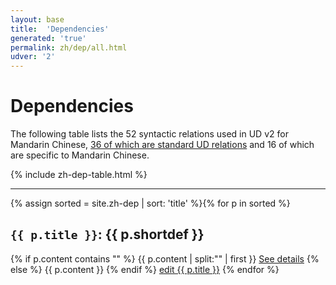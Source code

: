 ```yaml
---
layout: base
title:  'Dependencies'
generated: 'true'
permalink: zh/dep/all.html
udver: '2'
---
```


# Dependencies

The following table lists the 52 syntactic relations used in UD v2 for Mandarin Chinese, [36 of which are standard UD relations](http://universaldependencies.org/u/dep/) and 16 of which are specific to Mandarin Chinese. 

{% include zh-dep-table.html %}

----------

{% assign sorted = site.zh-dep | sort: 'title' %}{% for p in sorted %}
<a id="al-zh-dep/{{ p.title }}" class="al-dest"/>
<h2><code>{{ p.title }}</code>: {{ p.shortdef }}</h2>
{% if p.content contains "<!--details-->" %}    
{{ p.content | split:"<!--details-->" | first }}
<a href="{{ p.title }}" class="al-doc">See details</a>
{% else %}
{{ p.content }}
{% endif %}
<a href="{{ site.git_edit }}/{% if p.collection %}{{ p.relative_path }}{% else %}{{ p.path }}{% endif %}" target="#">edit {{ p.title }}</a>
{% endfor %}
